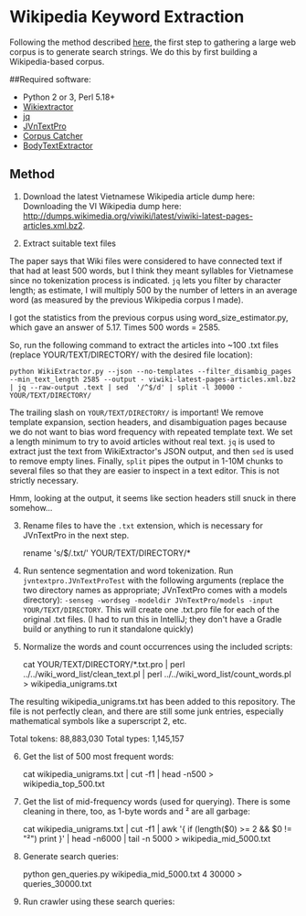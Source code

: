 # Wikipedia Keyword Extraction

Following the method described [here](https://www.sketchengine.co.uk/wp-content/uploads/2015/05/Corpus_Factory_2010.pdf), the first step to gathering a large web corpus is to generate search strings. We do this by first building a Wikipedia-based corpus.

##Required software:

* Python 2 or 3, Perl 5.18+
* [Wikiextractor](https://github.com/attardi/wikiextractor)
* [jq](https://stedolan.github.io/jq/)
* [JVnTextPro](http://jvntextpro.sourceforge.net/)
* [Corpus Catcher](https://github.com/translate/corpuscatcher)
* [BodyTextExtractor](https://github.com/aidanf/BTE)

## Method

1. Download the latest Vietnamese Wikipedia article dump here: Downloading the VI Wikipedia dump here: http://dumps.wikimedia.org/viwiki/latest/viwiki-latest-pages-articles.xml.bz2.

2. Extract suitable text files

The paper says that Wiki files were considered to have connected text if that had at least 500 words, but I think they meant syllables for Vietnamese since no tokenization process is indicated. `jq` lets you filter by character length; as estimate, I will multiply 500 by the number of letters in an average word (as measured by the previous Wikipedia corpus I made). 

I got the statistics from the previous corpus using word_size_estimator.py, which gave an answer of 5.17. Times 500 words = 2585.

So, run the following command to extract the articles into ~100 .txt files (replace YOUR/TEXT/DIRECTORY/ with the desired file location):

    python WikiExtractor.py --json --no-templates --filter_disambig_pages --min_text_length 2585 --output - viwiki-latest-pages-articles.xml.bz2 | jq --raw-output .text | sed  '/^$/d' | split -l 30000 - YOUR/TEXT/DIRECTORY/

The trailing slash on `YOUR/TEXT/DIRECTORY/` is important! We remove template expansion, section headers, and disambiguation pages because we do not want to bias word frequency with repeated template text. We set a length minimum to try to avoid articles without real text. `jq` is used to extract just the text from WikiExtractor's JSON output, and then `sed` is used to remove empty lines. Finally, `split` pipes the output in 1-10M chunks to several files so that they are easier to inspect in a text editor. This is not strictly necessary.

Hmm, looking at the output, it seems like section headers still snuck in there somehow...

3. Rename files to have the `.txt` extension, which is necessary for JVnTextPro in the next step.

    rename 's/$/.txt/' YOUR/TEXT/DIRECTORY/*

4. Run sentence segmentation and word tokenization. Run `jvntextpro.JVnTextProTest` with the following arguments (replace the two directory names as appropriate; JVnTextPro comes with a models directory): `-senseg -wordseg -modeldir JVnTextPro/models -input YOUR/TEXT/DIRECTORY`. This will create one .txt.pro file for each of the original .txt files. (I had to run this in IntelliJ; they don't have a Gradle build or anything to run it standalone quickly)

5. Normalize the words and count occurrences using the included scripts:

    cat YOUR/TEXT/DIRECTORY/*.txt.pro | perl ../../wiki_word_list/clean_text.pl | perl ../../wiki_word_list/count_words.pl > wikipedia_unigrams.txt

The resulting wikipedia_unigrams.txt has been added to this repository. The file is not perfectly clean, and there are still some junk entries, especially mathematical symbols like a superscript 2, etc.

Total tokens: 88,883,030
Total types:  1,145,157

6. Get the list of 500 most frequent words:

    cat wikipedia_unigrams.txt | cut -f1 | head -n500 > wikipedia_top_500.txt

7. Get the list of mid-frequency words (used for querying). There is some cleaning in there, too, as 1-byte words and ² are all garbage:

    cat wikipedia_unigrams.txt | cut -f1 | awk '{ if (length($0) >= 2 && $0 != "²") print }' | head -n6000 | tail -n 5000 > wikipedia_mid_5000.txt

8. Generate search queries:

    python gen_queries.py wikipedia_mid_5000.txt 4 30000 > queries_30000.txt

9. Run crawler using these search queries:
